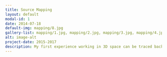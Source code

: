 ```yaml
---
title: Source Mapping
layout: default
modal-id: 1
date: 2014-07-18
default-img: mapping/8.jpg
gallery-list: mapping/1.jpg, mapping/2.jpg, mapping/3.jpg, mapping/4.jpg, mapping/5.jpg, mapping/6.jpg, mapping/7.jpg, mapping/8.jpg, mapping/9.jpg, mapping/10.jpg, mapping/11.jpg
alt: image-alt
project-date: 2015-2017
description: My first experience working in 3D space can be traced back to the numerous hours using valve's <a href="https://developer.valvesoftware.com/wiki/Valve_Hammer_Editor">Hammer Editor</a> to create <a href="https://blog.counter-strike.net/"> Counter Strike Global Offensive</a> custom maps. Although many of the maps went unfinished, it was a great time and I learned alot about how to work in 3d environments, and most importantly how to optimize, due to how old the <a href="https://en.wikipedia.org/wiki/Source_(game_engine)"> Source Engine</a> really is. Many of the maps I had experimented with would often boast a very unconventional level design. Despite still following the basic level design such as popular maps like dust2, I had tried different ideas, such as an inverted <a href="https://counterstrike.fandom.com/wiki/Vertigo">'Vertigo'</a> style map where the attacking team started above the defending team. Overall it was a great experience and really what got me into 3d graphics. All the maps i've worked can be downloaded and played/edited <a href="https://developer.valvesoftware.com/wiki/Valve_Hammer_Editor"> here </a> so feel free to mess with them at your leisure.
---
```

